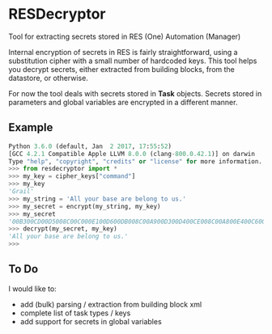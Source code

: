 # RESDecryptor

Tool for extracting secrets stored in RES (One) Automation (Manager)

Internal encryption of secrets in RES is fairly straightforward, using a substitution cipher with a small number of hardcoded keys. This tool helps you decrypt secrets, either extracted from building blocks, from the datastore, or otherwise.

For now the tool deals with secrets stored in __Task__ objects. Secrets stored in parameters and global variables are encrypted in a different manner.

## Example

``` python
Python 3.6.0 (default, Jan  2 2017, 17:55:52)
[GCC 4.2.1 Compatible Apple LLVM 8.0.0 (clang-800.0.42.1)] on darwin
Type "help", "copyright", "credits" or "license" for more information.
>>> from resdecryptor import *
>>> my_key = cipher_keys["command"]
>>> my_key
'Grail'
>>> my_string = 'All your base are belong to us.'
>>> my_secret = encrypt(my_string, my_key)
>>> my_secret
'00B300CD00D5008C00C000E100D600DB008C00A900D300D400CE008C00A800E400C6008900CE00AC00DE00D000D700D3006700E600D0008900E100BA00A0'
>>> decrypt(my_secret, my_key)
'All your base are belong to us.'
>>>
```

## To Do

I would like to:

- add (bulk) parsing / extraction from building block xml
- complete list of task types / keys
- add support for secrets in global variables